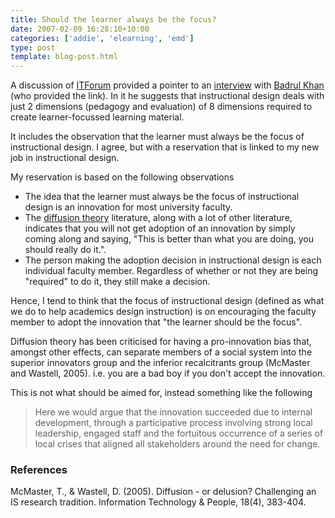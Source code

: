 ```yaml
---
title: Should the learner always be the focus?
date: 2007-02-09 16:28:10+10:00
categories: ['addie', 'elearning', 'emd']
type: post
template: blog-post.html
---
```

A discussion of [ITForum](http://it.coe.uga.edu/itforum/) provided a pointer to an [interview](http://www.digitallearning.in/interview-details.asp?interviewid=137) with [Badrul Khan](http://badrulkhan.com/khan/) (who provided the link). In it he suggests that instructional design deals with just 2 dimensions (pedagogy and evaluation) of 8 dimensions required to create learner-focussed learning material.

It includes the observation that the learner must always be the focus of instructional design. I agree, but with a reservation that is linked to my new job in instructional design.

My reservation is based on the following observations

- The idea that the learner must always be the focus of instructional design is an innovation for most university faculty.
- The [diffusion theory](http://en.wikipedia.org/wiki/Diffusion_of_innovations) literature, along with a lot of other literature, indicates that you will not get adoption of an innovation by simply coming along and saying, "This is better than what you are doing, you should really do it.".
- The person making the adoption decision in instructional design is each individual faculty member. Regardless of whether or not they are being "required" to do it, they still make a decision.

Hence, I tend to think that the focus of instructional design (defined as what we do to help academics design instruction) is on encouraging the faculty member to adopt the innovation that "the learner should be the focus".

Diffusion theory has been criticised for having a pro-innovation bias that, amongst other effects, can separate members of a social system into the superior innovators group and the inferior recalcitrants group (McMaster and Wastell, 2005). i.e. you are a bad boy if you don't accept the innovation.

This is not what should be aimed for, instead something like the following

> Here we would argue that the innovation succeeded due to internal development, through a participative process involving strong local leadership, engaged staff and the fortuitous occurrence of a series of local crises that aligned all stakeholders around the need for change.

### References

McMaster, T., & Wastell, D. (2005). Diffusion - or delusion? Challenging an IS research tradition. Information Technology & People, 18(4), 383-404.
